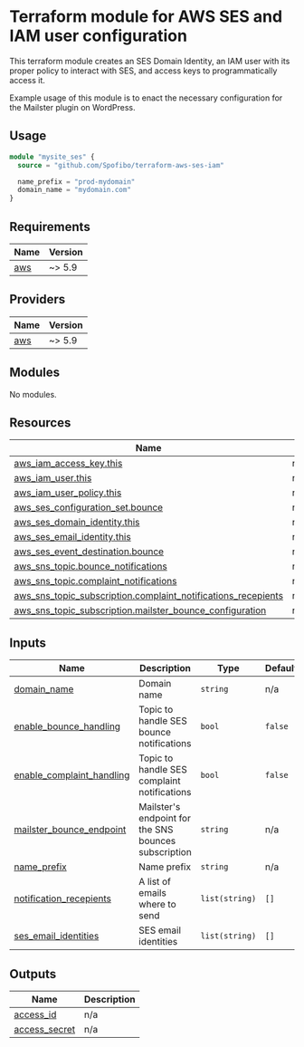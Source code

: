 # Terraform module for AWS SES and IAM user configuration
This terraform module creates an SES Domain Identity, an IAM user with its proper policy to interact with SES, and access keys to programmatically access it.

Example usage of this module is to enact the necessary configuration for the Mailster plugin on WordPress.

## Usage

```terraform
module "mysite_ses" {
  source = "github.com/Spofibo/terraform-aws-ses-iam"

  name_prefix = "prod-mydomain"
  domain_name = "mydomain.com"
}
```

<!-- BEGIN_TF_DOCS -->
## Requirements

| Name | Version |
|------|---------|
| <a name="requirement_aws"></a> [aws](#requirement\_aws) | ~> 5.9 |

## Providers

| Name | Version |
|------|---------|
| <a name="provider_aws"></a> [aws](#provider\_aws) | ~> 5.9 |

## Modules

No modules.

## Resources

| Name | Type |
|------|------|
| [aws_iam_access_key.this](https://registry.terraform.io/providers/hashicorp/aws/latest/docs/resources/iam_access_key) | resource |
| [aws_iam_user.this](https://registry.terraform.io/providers/hashicorp/aws/latest/docs/resources/iam_user) | resource |
| [aws_iam_user_policy.this](https://registry.terraform.io/providers/hashicorp/aws/latest/docs/resources/iam_user_policy) | resource |
| [aws_ses_configuration_set.bounce](https://registry.terraform.io/providers/hashicorp/aws/latest/docs/resources/ses_configuration_set) | resource |
| [aws_ses_domain_identity.this](https://registry.terraform.io/providers/hashicorp/aws/latest/docs/resources/ses_domain_identity) | resource |
| [aws_ses_email_identity.this](https://registry.terraform.io/providers/hashicorp/aws/latest/docs/resources/ses_email_identity) | resource |
| [aws_ses_event_destination.bounce](https://registry.terraform.io/providers/hashicorp/aws/latest/docs/resources/ses_event_destination) | resource |
| [aws_sns_topic.bounce_notifications](https://registry.terraform.io/providers/hashicorp/aws/latest/docs/resources/sns_topic) | resource |
| [aws_sns_topic.complaint_notifications](https://registry.terraform.io/providers/hashicorp/aws/latest/docs/resources/sns_topic) | resource |
| [aws_sns_topic_subscription.complaint_notifications_recepients](https://registry.terraform.io/providers/hashicorp/aws/latest/docs/resources/sns_topic_subscription) | resource |
| [aws_sns_topic_subscription.mailster_bounce_configuration](https://registry.terraform.io/providers/hashicorp/aws/latest/docs/resources/sns_topic_subscription) | resource |

## Inputs

| Name | Description | Type | Default | Required |
|------|-------------|------|---------|:--------:|
| <a name="input_domain_name"></a> [domain\_name](#input\_domain\_name) | Domain name | `string` | n/a | yes |
| <a name="input_enable_bounce_handling"></a> [enable\_bounce\_handling](#input\_enable\_bounce\_handling) | Topic to handle SES bounce notifications | `bool` | `false` | no |
| <a name="input_enable_complaint_handling"></a> [enable\_complaint\_handling](#input\_enable\_complaint\_handling) | Topic to handle SES complaint notifications | `bool` | `false` | no |
| <a name="input_mailster_bounce_endpoint"></a> [mailster\_bounce\_endpoint](#input\_mailster\_bounce\_endpoint) | Mailster's endpoint for the SNS bounces subscription | `string` | n/a | yes |
| <a name="input_name_prefix"></a> [name\_prefix](#input\_name\_prefix) | Name prefix | `string` | n/a | yes |
| <a name="input_notification_recepients"></a> [notification\_recepients](#input\_notification\_recepients) | A list of emails where to send | `list(string)` | `[]` | no |
| <a name="input_ses_email_identities"></a> [ses\_email\_identities](#input\_ses\_email\_identities) | SES email identities | `list(string)` | `[]` | no |

## Outputs

| Name | Description |
|------|-------------|
| <a name="output_access_id"></a> [access\_id](#output\_access\_id) | n/a |
| <a name="output_access_secret"></a> [access\_secret](#output\_access\_secret) | n/a |
<!-- END_TF_DOCS -->
